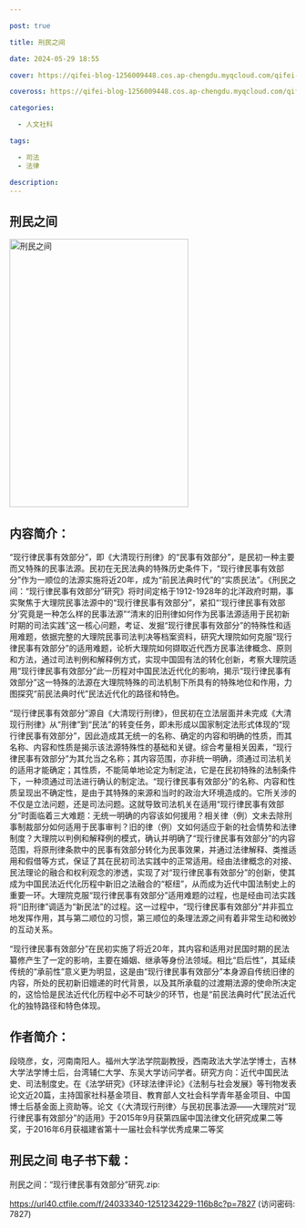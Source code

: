 ```yaml
---

post: true

title: 刑民之间

date: 2024-05-29 18:55

cover: https://qifei-blog-1256009448.cos.ap-chengdu.myqcloud.com/qifei-blog/65214fbbc458853aef6c2b72.jpg

coveross: https://qifei-blog-1256009448.cos.ap-chengdu.myqcloud.com/qifei-blog/65214fbbc458853aef6c2b72.jpg

categories:

  - 人文社科

tags:

  - 司法
  - 法律

description:
---
```


## 刑民之间
<img alt="刑民之间 " class="aligncenter loaded" data-was-processed="true" decoding="async" fetchpriority="high" height="471" src="https://qifei-blog-1256009448.cos.ap-chengdu.myqcloud.com/qifei-blog/65214fbbc458853aef6c2b72.jpg" style="cursor: zoom-in;" width="314"/>

## 内容简介：

“现行律民事有效部分”，即《大清现行刑律》的“民事有效部分”，是民初一种主要而又特殊的民事法源。民初在无民法典的特殊历史条件下，“现行律民事有效部分”作为一顺位的法源实施将近20年，成为“前民法典时代”的“实质民法”。《刑民之间：“现行律民事有效部分”研究》将时间定格于1912-1928年的北洋政府时期，事实聚焦于大理院民事法源中的“现行律民事有效部分”，紧扣“‘现行律民事有效部分’究竟是一种怎么样的民事法源”“清末的旧刑律如何作为民事法源适用于民初新时期的司法实践”这一核心问题，考证、发掘“现行律民事有效部分”的特殊性和适用难题，依据完整的大理院民事司法判决等档案资料，研究大理院如何克服“现行律民事有效部分”的适用难题，论析大理院如何撷取近代西方民事法律概念、原则和方法，通过司法判例和解释例方式，实现中国固有法的转化创新，考察大理院适用“现行律民事有效部分”此一历程对中国民法近代化的影响，揭示“现行律民事有效部分”这一特殊的法源在大理院特殊的司法机制下所具有的特殊地位和作用，力图探究“前民法典时代”民法近代化的路径和特色。

“现行律民事有效部分”源自《大清现行刑律》，但民初在立法层面并未完成《大清现行刑律》从“刑律”到“民法”的转变任务，即未形成以国家制定法形式体现的“现行律民事有效部分”，因此造成其无统一的名称、确定的内容和明确的性质，而其名称、内容和性质是揭示该法源特殊性的基础和关键。综合考量相关因素，“现行律民事有效部分”为其允当之名称；其内容范围，亦非统一明确，须通过司法机关的适用才能确定；其性质，不能简单地论定为制定法，它是在民初特殊的法制条件下，一种须通过司法进行确认的制定法。“现行律民事有效部分”的名称、内容和性质呈现出不确定性，是由于其特殊的来源和当时的政治大环境造成的。它所关涉的不仅是立法问题，还是司法问题。这就导致司法机关在适用“现行律民事有效部分”时面临着三大难题：无统一明确的内容该如何援用？相关律（例）文未去除刑事制裁部分如何适用于民事审判？旧的律（例）文如何适应于新的社会情势和法律制度？大理院以判例和解释例的模式，确认并明确了“现行律民事有效部分”的内容范围，将原刑律条款中的民事有效部分转化为民事效果，并通过法律解释、类推适用和假借等方式，保证了其在民初司法实践中的正常适用。经由法律概念的对接、民法理论的融合和权利观念的渗透，实现了对“现行律民事有效部分”的创新，使其成为中国民法近代化历程中新旧之法融合的“枢纽”，从而成为近代中国法制史上的重要一环。大理院克服“现行律民事有效部分”适用难题的过程，也是经由司法实践将“旧刑律”调适为“新民法”的过程。这一过程中，“现行律民事有效部分”并非孤立地发挥作用，其与第二顺位的习惯，第三顺位的条理法源之间有着非常生动和微妙的互动关系。

“现行律民事有效部分”在民初实施了将近20年，其内容和适用对民国时期的民法纂修产生了一定的影响，主要在婚姻、继承等身份法领域。相比“启后性”，其延续传统的“承前性”意义更为明显，这是由“现行律民事有效部分”本身源自传统旧律的内容，所处的民初新旧嬗递的时代背景，以及其所承载的过渡期法源的使命所决定的，这恰恰是民法近代化历程中必不可缺少的环节，也是“前民法典时代”民法近代化的独特路径和特色体现。

## 作者简介：

段晓彦，女，河南南阳人。福州大学法学院副教授，西南政法大学法学博士，吉林大学法学博士后，台湾辅仁大学、东吴大学访问学者。研究方向：近代中国民法史、司法制度史。在《法学研究》《环球法律评论》《法制与社会发展》等刊物发表论文近20篇，主持国家社科基金项目、教育部人文社会科学青年基金项目、中国博士后基金面上资助等。论文《〈大清现行刑律〉与民初民事法源——大理院对“现行律民事有效部分”的适用》于2015年9月获第四届中国法律文化研究成果二等奖，于2016年6月获福建省第十一届社会科学优秀成果二等奖

## 刑民之间 电子书下载：

刑民之间：“现行律民事有效部分”研究.zip: 

https://url40.ctfile.com/f/24033340-1251234229-116b8c?p=7827 (访问密码: 7827)
